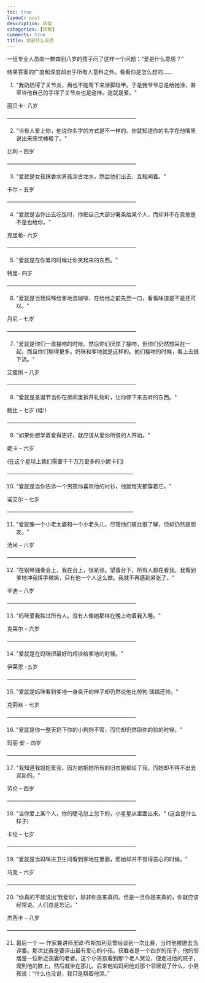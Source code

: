 ```yaml
---
toc: true
layout: post
description: 转载
categories: [转载]
comments: true
title: 爱是什么意思
---
```


一组专业人员向一群四到八岁的孩子问了这样一个问题：“爱是什么意思？”

结果答案的广度和深度却出乎所有人意料之外。看看你是怎么想的……

1. "我奶奶得了关节炎，再也不能弯下来涂脚趾甲。于是我爷爷总是给她涂，甚至当他自己的手得了关节炎也是这样。这就是爱。"

丽贝卡- 八岁

————————————————————————

2. "当有人爱上你，他说你名字的方式是不一样的。你就知道你的名字在他嘴里说出来感觉棒极了。"

比利 – 四岁

————————————————————————

3. "爱就是女孩抹香水男孩涂古龙水，然后他们出去，互相闻着。"

卡尔 – 五岁

————————————————————————

4. "爱就是当你出去吃饭时，你把自己大部分薯条给某个人，而却并不在意他是不是也给你。"

克里希- 六岁

————————————————————————

5. "爱就是在你累的时候让你笑起来的东西。"

特里- 四岁

————————————————————————

6. "爱就是当我妈咪给爹地泡咖啡，在给他之前先尝一口，看看味道是不是还可以。"

丹尼 – 七岁

————————————————————————

7. "爱就是你们一直接吻的时候。然后你们厌烦了接吻，但你们仍然想呆在一起，而且你们聊得更多。妈咪和爹地就是这样的。他们接吻的时候，看上去很下流。"

艾蜜俐 – 八岁

————————————————————————

8. "爱就是圣诞节当你在房间里拆开礼物时，让你停下来去听的东西。"

鲍比 – 七岁 (哇!)

————————————————————————

9. "如果你想学着爱得更好，就应该从爱你所恨的人开始。"

妮卡 – 六岁

(在这个星球上我们需要千千万万更多的小妮卡们)

———————————————————————–

10. "爱就是当你告诉一个男孩你喜欢他的衬衫，他就每天都穿着它。"

诺艾尔 – 七岁

———————————————————————–

11. "爱就像一个小老太婆和一个小老头儿，尽管他们彼此很了解，但却仍然是朋友。"

汤米 – 六岁

————————————————————————

12. "在钢琴独奏会上，我在台上，很紧张。望着台下，所有人都在看我。我看到爹地冲我挥手微笑，只有他一个人这么做。我就不再感到紧张了。"

辛迪 – 八岁

————————————————————————

13. "妈咪爱我胜过所有人。没有人像她那样在晚上吻着我入睡。"

克莱尔 – 六岁

————————————————————————

14. "爱就是在妈咪把最好的鸡块给爹地的时候。"

伊莱恩 -五岁

————————————————————————

15. "爱就是妈咪看到爹地一身臭汗的样子却仍然说他比劳勃·瑞福还帅。"

克莉丝 – 七岁

————————————————————————

16. "爱就是你一整天扔下你的小狗狗不管，而它却仍然舔你的脸的时候。"

玛丽·安 – 四岁

————————————————————————

17. "我知道我姐姐爱我，因为她把她所有的旧衣服都给了我，而她却不得不出去买新的。"

劳伦 – 四岁

————————————————————————

18. "当你爱上某个人，你的睫毛忽上忽下的，小星星从里面出来。" (这会是什么样子)

卡伦 – 七岁

————————————————————————

19. "爱就是当妈咪进卫生间看到爹地在里面，而她却并不觉得恶心的时候。"

马克 – 六岁

————————————————————————

20. "你真的不能说出‘我爱你’，除非你是来真的。但是一旦你是来真的，你就应该经常说。人们总是忘记。"

杰西卡 – 八岁

————————————————————————

21. 最后一个 — 作家兼讲师里欧·布斯加利亚曾经谈到一次比赛，当时他被邀去当评委。那次比赛是要评出最有爱心的小孩。获胜者是一个四岁的孩子，他的邻居是一位新近丧妻的老者。这个小男孩看到那个老人哭泣，便走进他的院子，爬到他的膝上，然后就坐在那儿。后来他妈妈问他对那个邻居说了什么，小男孩说：“什么也没说，我只是帮着他哭。”
